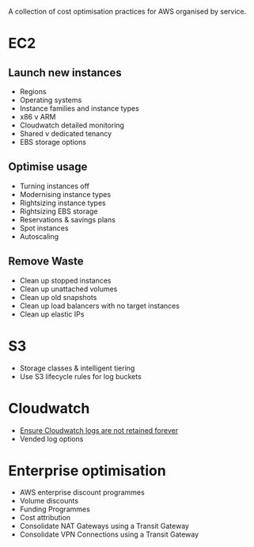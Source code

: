 A collection of cost optimisation practices for AWS organised by service. 

# EC2

## Launch new instances
* Regions
* Operating systems
* Instance families and instance types
* x86 v ARM
* Cloudwatch detailed monitoring
* Shared v dedicated tenancy
* EBS storage options

## Optimise usage
* Turning instances off
* Modernising instance types
* Rightsizing instance types
* Rightsizing EBS storage
* Reservations & savings plans
* Spot instances
* Autoscaling

## Remove Waste
* Clean up stopped instances
* Clean up unattached volumes
* Clean up old snapshots
* Clean up load balancers with no target instances
* Clean up elastic IPs

# S3
* Storage classes & intelligent tiering
* Use S3 lifecycle rules for log buckets 

# Cloudwatch
* [Ensure Cloudwatch logs are not retained forever](ensure-cloudwatch-logs-are-not-retained-forever.md)
* Vended log options

# Enterprise optimisation
* AWS enterprise discount programmes
* Volume discounts
* Funding Programmes
* Cost attribution
* Consolidate NAT Gateways using a Transit Gateway
* Consolidate VPN Connections using a Transit Gateway




